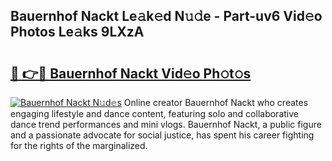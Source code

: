 ## Bauernhof Nackt Le𝚊k𝚎d N𝚞𝚍e - Part-uv6 Vid𝚎o Photos Le𝚊ks 9LXzA

# <h2><a href="http://fb46l3.evod.top/?m=Bauernhof+Nackt">🔗 👉🔴 Bauernhof Nackt Vid𝚎o Ph𝚘t𝚘s</a></h2>

[![Bauernhof Nackt N𝚞d𝚎s](https://i.imgur.com/8V9OHl7.gif)](http://fb46l3.evod.top/?m=Bauernhof+Nackt)
Online creator Bauernhof Nackt who creates engaging lifestyle and dance content, featuring solo and collaborative dance trend performances and mini vlogs. Bauernhof Nackt, a public figure and a passionate advocate for social justice, has spent his career fighting for the rights of the marginalized. 

